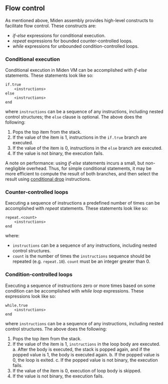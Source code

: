 ## Flow control
As mentioned above, Miden assembly provides high-level constructs to facilitate flow control. These constructs are:

- *if-else* expressions for conditional execution.
- *repeat* expressions for bounded counter-controlled loops.
- *while* expressions for unbounded condition-controlled loops.

### Conditional execution
Conditional execution in Miden VM can be accomplished with *if-else* statements. These statements look like so:
```
if.true
    <instructions>
else
    <instructions>
end
```
where `instructions` can be a sequence of any instructions, including nested control structures; the `else` clause is optional. The above does the following:

1. Pops the top item from the stack.
2. If the value of the item is $1$, instructions in the `if.true` branch are executed.
3. If the value of the item is $0$, instructions in the `else` branch are executed.
4. If the value is not binary, the execution fails.

A note on performance: using *if-else* statements incurs a small, but non-negligible overhead. Thus, for simple conditional statements, it may be more efficient to compute the result of both branches, and then select the result using [conditional drop](./stack_manipulation.md#conditional-manipulation) instructions.

### Counter-controlled loops
Executing a sequence of instructions a predefined number of times can be accomplished with *repeat* statements. These statements look like so:
```
repeat.<count>
    <instructions>
end
```
where:

* `instructions` can be a sequence of any instructions, including nested control structures.
* `count` is the number of times the `instructions` sequence should be repeated (e.g. `repeat.10`). `count` must be an integer greater than $0$.

### Condition-controlled loops
Executing a sequence of instructions zero or more times based on some condition can be accomplished with *while loop* expressions. These expressions look like so:
```
while.true
    <instructions>
end
```
where `instructions` can be a sequence of any instructions, including nested control structures. The above does the following:

1. Pops the top item from the stack.
2. If the value of the item is $1$, `instructions` in the loop body are executed.
    a. After the body is executed, the stack is popped again, and if the popped value is $1$, the body is executed again.
    b. If the popped value is $0$, the loop is exited.
    c. If the popped value is not binary, the execution fails.
3. If the value of the item is $0$, execution of loop body is skipped.
4. If the value is not binary, the execution fails.
